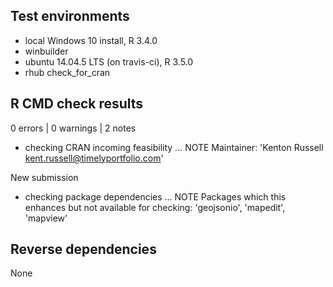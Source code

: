 ## Test environments
* local Windows 10 install, R 3.4.0
* winbuilder
* ubuntu 14.04.5 LTS (on travis-ci), R 3.5.0
* rhub check_for_cran

## R CMD check results

0 errors | 0 warnings | 2 notes

* checking CRAN incoming feasibility ... NOTE
Maintainer: 'Kenton Russell <kent.russell@timelyportfolio.com>'

New submission

* checking package dependencies ... NOTE
Packages which this enhances but not available for checking:
  'geojsonio', 'mapedit', 'mapview'

## Reverse dependencies

None
